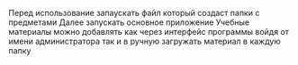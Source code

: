 Перед использование запаускать файл который создаст папки с предметами
Далее запускать основное приложение 
Учебные материалы можно добавлять как через интерфейс программы войдя от имени администратора так и в ручную загружать материал в каждую папку
